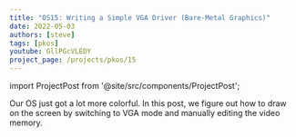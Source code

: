 ```yaml
---
title: "OS15: Writing a Simple VGA Driver (Bare-Metal Graphics)"
date: 2022-05-03
authors: [steve]
tags: [pkos]
youtube: GllPGcVLEDY
project_page: /projects/pkos/15
---
```


import ProjectPost from '@site/src/components/ProjectPost';

<ProjectPost frontMatter={frontMatter}>
Our OS just got a lot more colorful. In this post, we figure out how to draw on the screen by switching to VGA mode and manually editing the video memory.
</ProjectPost>
